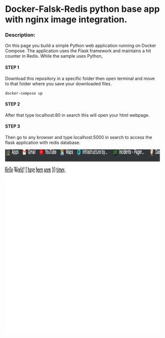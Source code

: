 # Docker-Falsk-Redis python base app with nginx image integration.
### Description:
On this page you build a simple Python web application running on Docker Compose. The application uses the Flask framework and maintains a hit counter in Redis. While the sample uses Python,
  
#### STEP 1
Download this repository in a specific folder then open terminal and move to that folder where you save your downloaded files.


~~~
docker-compose up 
~~~

#### STEP 2 
After that type localhost:80 in search this will open your html webpage.


#### STEP 3
Then go to any browser and type localhost:5000 in search to access the flask application with redis database.

<img src= "https://github.com/sikandarqaisar/getting-started-with-docker-compose-file/blob/master/img.png" width="600" height="600">
